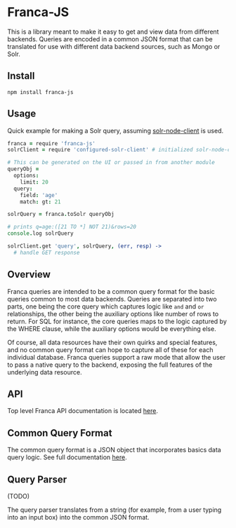 # Franca-JS

This is a library meant to make it easy to get and view data from different backends. Queries are encoded in a common JSON format that can be translated for use with different data backend sources, such as Mongo or Solr.

## Install

```
npm install franca-js
```

## Usage

Quick example for making a Solr query, assuming [solr-node-client](https://github.com/lbdremy/solr-node-client) is used.

```coffeescript
franca = require 'franca-js'
solrClient = require 'configured-solr-client' # initialized solr-node-client

# This can be generated on the UI or passed in from another module
queryObj =
  options:
    limit: 20
  query:
    field: 'age'
    match: gt: 21

solrQuery = franca.toSolr queryObj

# prints q=age:([21 TO *] NOT 21)&rows=20
console.log solrQuery

solrClient.get 'query', solrQuery, (err, resp) ->
  # handle GET response

```

## Overview

Franca queries are intended to be a common query format for the basic queries common to most data backends. Queries are separated into two parts, one being the core query which captures logic like ```and``` and ```or``` relationships, the other being the auxiliary options like number of rows to return. For SQL for instance, the core queries maps to the logic captured by the WHERE clause, while the auxiliary options would be everything else.

Of course, all data resources have their own quirks and special features, and no common query format can hope to capture all of these for each individual database. Franca queries support a raw mode that allow the user to pass a native query to the backend, exposing the full features of the underlying data resource.


## API

Top level Franca API documentation is located [here](https://github.com/chenguo/franca-js/blob/master/docs/api.md).

## Common Query Format

The common query format is a JSON object that incorporates basics data query logic. See full documentation [here](https://github.com/chenguo/franca-js/blob/master/docs/query-object.md).


## Query Parser

(TODO)

The query parser translates from a string (for example, from a user typing into an input box) into the common JSON format.
